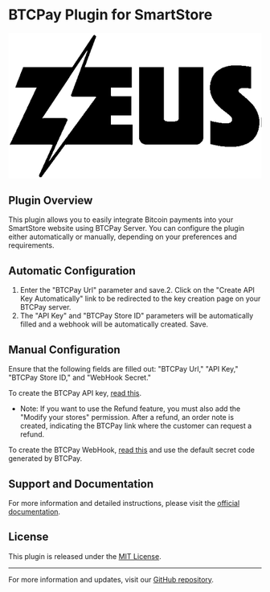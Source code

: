 # BTCPay Plugin for SmartStore

![BTCPay Server](https://github.com/btcpayserver/btcpayserver/raw/master/BTCPayServer/wwwroot/img/btc_pay_BG_twitter.png)

## Plugin Overview

This plugin allows you to easily integrate Bitcoin payments into your SmartStore website using BTCPay Server. You can configure the plugin either automatically or manually, depending on your preferences and requirements.

## Automatic Configuration

1. Enter the "BTCPay Url" parameter and save.2. Click on the "Create API Key Automatically" link to be redirected to the key creation page on your BTCPay server.
3. The "API Key" and "BTCPay Store ID" parameters will be automatically filled and a webhook will be automatically created. Save.


## Manual Configuration

Ensure that the following fields are filled out: "BTCPay Url," "API Key," "BTCPay Store ID," and "WebHook Secret."

To create the BTCPay API key, [read this](https://docs.btcpayserver.org/VirtueMart/#22-create-an-api-key-and-configure-permissions).
- Note: If you want to use the Refund feature, you must also add the "Modify your stores" permission. After a refund, an order note is created, indicating the BTCPay link where the customer can request a refund.

To create the BTCPay WebHook, [read this](https://docs.btcpayserver.org/VirtueMart/#23-create-a-webhook-on-btcpay-server) and use the default secret code generated by BTCPay.

## Support and Documentation

For more information and detailed instructions, please visit the [official documentation](https://docs.btcpayserver.org/).

## License

This plugin is released under the [MIT License](LICENSE).

---
For more information and updates, visit our [GitHub repository](https://github.com/Nisaba/btcpay-smartstore-plugin).

